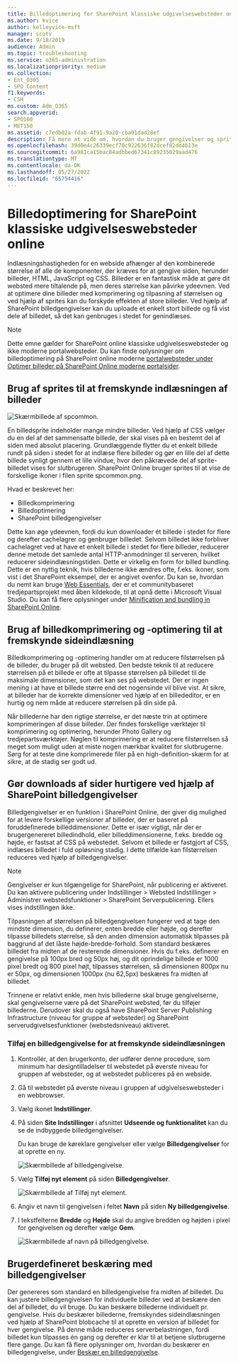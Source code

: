 ```yaml
---
title: Billedoptimering for SharePoint klassiske udgivelseswebsteder online
ms.author: kvice
author: kelleyvice-msft
manager: scotv
ms.date: 9/18/2019
audience: Admin
ms.topic: troubleshooting
ms.service: o365-administration
ms.localizationpriority: medium
ms.collection:
- Ent_O365
- SPO_Content
f1.keywords:
- CSH
ms.custom: Adm_O365
search.appverid:
- SPO160
- MET150
ms.assetid: c7edb02a-fdab-4f91-9a20-cba01dad28ef
description: Få mere at vide om, hvordan du bruger gengivelser og sprites til at forbedre billedydeevnen på dine SharePoint online klassiske udgivelseswebsteder.
ms.openlocfilehash: 39d0e4c26339ecf70c922636f82dcef82dd4b13e
ms.sourcegitcommit: 6a981ca15bac84adbbed67341c89235029aad476
ms.translationtype: MT
ms.contentlocale: da-DK
ms.lasthandoff: 05/27/2022
ms.locfileid: "65754416"
---
```

# <a name="image-optimization-for-sharepoint-online-classic-publishing-sites"></a>Billedoptimering for SharePoint klassiske udgivelseswebsteder online

Indlæsningshastigheden for en webside afhænger af den kombinerede størrelse af alle de komponenter, der kræves for at gengive siden, herunder billeder, HTML, JavaScript og CSS. Billeder er en fantastisk måde at gøre dit websted mere tiltalende på, men deres størrelse kan påvirke ydeevnen. Ved at optimere dine billeder med komprimering og tilpasning af størrelsen og ved hjælp af sprites kan du forskyde effekten af store billeder. Ved hjælp af SharePoint billedgengivelser kan du uploade et enkelt stort billede og få vist dele af billedet, så det kan genbruges i stedet for genindlæses.

>[!NOTE]
>Dette emne gælder for SharePoint online klassiske udgivelseswebsteder og ikke moderne portalwebsteder. Du kan finde oplysninger om billedoptimering på SharePoint online moderne [portalwebsteder under Optimer billeder på SharePoint Online moderne portalsider](modern-image-optimization.md).
  
## <a name="using-sprites-to-speed-up-image-loading"></a>Brug af sprites til at fremskynde indlæsningen af billeder

![Skærmbillede af spcommon.](../media/cc5cdee1-8e54-4537-9a8a-8854f4ee849f.png)

En billedsprite indeholder mange mindre billeder. Ved hjælp af CSS vælger du en del af det sammensatte billede, der skal vises på en bestemt del af siden med absolut placering. Grundlæggende flytter du et enkelt billede rundt på siden i stedet for at indlæse flere billeder og gør en lille del af dette billede synligt gennem et lille vindue, hvor den påkrævede del af sprite-billedet vises for slutbrugeren. SharePoint Online bruger sprites til at vise de forskellige ikoner i filen sprite spcommon.png.

Hvad er beskrevet her:
- Billedkomprimering
- Billedoptimering
- SharePoint billedgengivelser
   
Dette kan øge ydeevnen, fordi du kun downloader ét billede i stedet for flere og derefter cachelagrer og genbruger billedet. Selvom billedet ikke forbliver cachelagret ved at have et enkelt billede i stedet for flere billeder, reducerer denne metode det samlede antal HTTP-anmodninger til serveren, hvilket reducerer sideindlæsningstiden. Dette er virkelig en form for billed bundling. Dette er en nyttig teknik, hvis billederne ikke ændres ofte, f.eks. ikoner, som vist i det SharePoint eksempel, der er angivet ovenfor. Du kan se, hvordan du nemt kan bruge [Web Essentials](https://vswebessentials.com/), der er et communitybaseret tredjepartsprojekt med åben kildekode, til at opnå dette i Microsoft Visual Studio. Du kan få flere oplysninger under [Minification and bundling in SharePoint Online](./minification-and-bundling-in-sharepoint-online.md).
  
## <a name="using-image-compression-and-optimization-to-speed-up-page-loading"></a>Brug af billedkomprimering og -optimering til at fremskynde sideindlæsning

Billedkomprimering og -optimering handler om at reducere filstørrelsen på de billeder, du bruger på dit websted. Den bedste teknik til at reducere størrelsen på et billede er ofte at tilpasse størrelsen på billedet til de maksimale dimensioner, som det kan ses på webstedet. Der er ingen mening i at have et billede større end det nogensinde vil blive vist. At sikre, at billeder har de korrekte dimensioner ved hjælp af en billededitor, er en hurtig og nem måde at reducere størrelsen på din side på.
  
Når billederne har den rigtige størrelse, er det næste trin at optimere komprimeringen af disse billeder. Der findes forskellige værktøjer til komprimering og optimering, herunder Photo Gallery og tredjepartsværktøjer. Nøglen til komprimering er at reducere filstørrelsen så meget som muligt uden at miste nogen mærkbar kvalitet for slutbrugerne. Sørg for at teste dine komprimerede filer på en high-definition-skærm for at sikre, at de stadig ser godt ud.
  
## <a name="speed-up-page-downloads-by-using-sharepoint-image-renditions"></a>Gør downloads af sider hurtigere ved hjælp af SharePoint billedgengivelser

Billedgengivelser er en funktion i SharePoint Online, der giver dig mulighed for at levere forskellige versioner af billeder, der er baseret på foruddefinerede billeddimensioner. Dette er især vigtigt, når der er brugergenereret billedindhold, eller billeddimensionerne, f.eks. bredde og højde, er fastsat af CSS på webstedet. Selvom et billede er fastgjort af CSS, indlæses billedet i fuld opløsning stadig. I dette tilfælde kan filstørrelsen reduceres ved hjælp af billedgengivelser.
  
> [!NOTE]
> Gengivelser er kun tilgængelige for SharePoint, når publicering er aktiveret. Du kan aktivere publicering under Indstillinger \> Websted Indstillinger \> Administrer webstedsfunktioner \> SharePoint Serverpublicering. Ellers vises indstillingen ikke.
  
Tilpasningen af størrelsen på billedgengivelsen fungerer ved at tage den mindste dimension, du definerer, enten bredde eller højde, og derefter tilpasse billedets størrelse, så den anden dimension automatisk tilpasses på baggrund af det låste højde-bredde-forhold. Som standard beskæres billedet fra midten af de resterende dimensioner. Hvis du f.eks. definerer en gengivelse på 100px bred og 50px høj, og dit oprindelige billede er 1000 pixel bredt og 800 pixel højt, tilpasses størrelsen, så dimensionen 800px nu er 50px, og dimensionen 1000px (nu 62,5px) beskæres fra midten af billedet.
  
Trinnene er relativt enkle, men hvis billederne skal bruge gengivelserne, skal gengivelserne være på det SharePoint websted, før du tilføjer billederne. Derudover skal du også have SharePoint Server Publishing Infrastructure (niveau for gruppe af websteder) og SharePoint serverudgivelsesfunktioner (webstedsniveau) aktiveret.
  
### <a name="add-an-image-rendition-to-speed-up-page-loading"></a>Tilføj en billedgengivelse for at fremskynde sideindlæsningen
  
1. Kontrollér, at den brugerkonto, der udfører denne procedure, som minimum har designtilladelser til webstedet på øverste niveau for gruppen af websteder, og at webstedet publiceres på en webside.

2. Gå til webstedet på øverste niveau i gruppen af udgivelseswebsteder i en webbrowser.

3. Vælg ikonet **Indstillinger**.

4. På siden **Site Indstillinger** i afsnittet **Udseende og funktionalitet** kan du se de indbyggede billedgengivelser.

    Du kan bruge de køreklare gengivelser eller vælge **Billedgengivelser** for at oprette en ny.

    ![Skærmbillede af billedgengivelse.](../media/eaae0d53-657d-47ef-b687-65c5167eae4d.PNG)
  
5. Vælg **Tilføj nyt element** på siden **Billedgengivelser**.

    ![Skærmbillede af Tilføj nyt element.](../media/8cede22e-52bf-4d9d-99cb-162f2f6ce92b.PNG)
  
6. Angiv et navn til gengivelsen i feltet **Navn** på siden **Ny billedgengivelse**.

7. I tekstfelterne **Bredde** og **Højde** skal du angive bredden og højden i pixel for gengivelsen og derefter vælge **Gem**.

    ![Skærmbillede af navn på billedgengivelse.](../media/5a6119ed-c163-40df-a4db-ec629d15607d.PNG)
  
## <a name="custom-cropping-with-image-renditions"></a>Brugerdefineret beskæring med billedgengivelser

Der genereres som standard en billedgengivelse fra midten af billedet. Du kan justere billedgengivelsen for individuelle billeder ved at beskære den del af billedet, du vil bruge. Du kan beskære billederne individuelt pr. gengivelse. Hvis du beskærer billederne, fremskyndes sideindlæsningen ved hjælp af SharePoint blobcache til at oprette en version af billedet for hver gengivelse. På denne måde reduceres serverbelastningen, fordi billedet kun tilpasses én gang og derefter er klar til at betjene slutbrugerne flere gange. Du kan få flere oplysninger om, hvordan du beskærer en billedgengivelse, under [Beskær en billedgengivelse](/sharepoint/dev/general-development/sharepoint-design-manager-device-channels).
